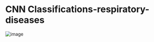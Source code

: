 
# CNN Classifications-respiratory-diseases
![image](https://github.com/ORYEPA/Classifications-respiratory-diseases/assets/85662258/189a7840-f876-49f6-936d-9313d9c4cdf6)
